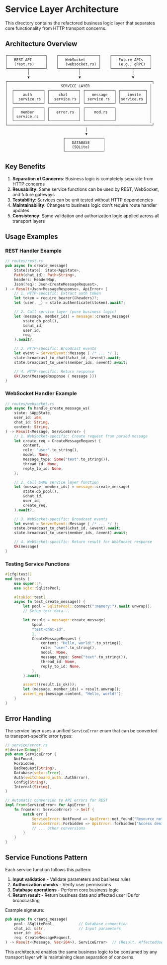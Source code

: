 # Service Layer Architecture

This directory contains the refactored business logic layer that separates core functionality from HTTP transport concerns.

## Architecture Overview

```
┌─────────────────┐    ┌──────────────────┐    ┌─────────────────┐
│   REST API      │    │   WebSocket      │    │   Future APIs   │
│   (rest.rs)     │    │   (websocket.rs) │    │   (e.g., gRPC)  │
└─────────┬───────┘    └─────────┬────────┘    └─────────┬───────┘
          │                      │                       │
          ▼                      ▼                       ▼
┌─────────────────────────────────────────────────────────────────┐
│                        SERVICE LAYER                           │
│  ┌─────────────┐ ┌─────────────┐ ┌─────────────┐ ┌───────────┐ │
│  │    auth     │ │    chat     │ │   message   │ │   invite  │ │
│  │  service.rs │ │  service.rs │ │ service.rs  │ │service.rs │ │
│  └─────────────┘ └─────────────┘ └─────────────┘ └───────────┘ │
│  ┌─────────────┐ ┌─────────────┐ ┌─────────────┐               │
│  │   member    │ │   error.rs  │ │    mod.rs   │               │
│  │ service.rs  │ │             │ │             │               │
│  └─────────────┘ └─────────────┘ └─────────────┘               │
└─────────────────────────────────────────────────────────────────┘
                                    │
                                    ▼
                          ┌─────────────────┐
                          │   DATABASE      │
                          │   (SQLite)      │
                          └─────────────────┘
```

## Key Benefits

1. **Separation of Concerns**: Business logic is completely separate from HTTP concerns
2. **Reusability**: Same service functions can be used by REST, WebSocket, and future gateways
3. **Testability**: Services can be unit tested without HTTP dependencies
4. **Maintainability**: Changes to business logic don't require route handler updates
5. **Consistency**: Same validation and authorization logic applied across all transport layers

## Usage Examples

### REST Handler Example

```rust
// routes/rest.rs
pub async fn create_message(
    State(state): State<AppState>,
    Path(chat_id): Path<String>,
    headers: HeaderMap,
    Json(req): Json<CreateMessageRequest>,
) -> Result<Json<MessageResponse>, ApiError> {
    // 1. HTTP-specific: Extract auth token
    let token = require_bearer(&headers)?;
    let (user, _) = state.authenticate(&token).await?;

    // 2. Call service layer (pure business logic)
    let (message, member_ids) = message::create_message(
        state.db_pool(),
        &chat_id,
        user.id,
        req,
    ).await?;

    // 3. HTTP-specific: Broadcast events
    let event = ServerEvent::Message { /* ... */ };
    state.broadcast_to_chat(&chat_id, &event).await;
    state.broadcast_to_users(member_ids, &event).await;

    // 4. HTTP-specific: Return response
    Ok(Json(MessageResponse { message }))
}
```

### WebSocket Handler Example

```rust
// routes/websocket.rs
pub async fn handle_create_message_ws(
    state: &AppState,
    user_id: i64,
    chat_id: String,
    content: String,
) -> Result<Message, ServiceError> {
    // 1. WebSocket-specific: Create request from parsed message
    let create_req = CreateMessageRequest {
        content,
        role: "user".to_string(),
        model: None,
        message_type: Some("text".to_string()),
        thread_id: None,
        reply_to_id: None,
    };

    // 2. Call SAME service layer function
    let (message, member_ids) = message::create_message(
        state.db_pool(),
        &chat_id,
        user_id,
        create_req,
    ).await?;

    // 3. WebSocket-specific: Broadcast events
    let event = ServerEvent::Message { /* ... */ };
    state.broadcast_to_chat(&chat_id, &event).await;
    state.broadcast_to_users(member_ids, &event).await;

    // 4. WebSocket-specific: Return result for WebSocket response
    Ok(message)
}
```

### Testing Service Functions

```rust
#[cfg(test)]
mod tests {
    use super::*;
    use sqlx::SqlitePool;

    #[tokio::test]
    async fn test_create_message() {
        let pool = SqlitePool::connect(":memory:").await.unwrap();
        // Setup test data...

        let result = message::create_message(
            &pool,
            "test-chat-id",
            1,
            CreateMessageRequest {
                content: "Hello, world!".to_string(),
                role: "user".to_string(),
                model: None,
                message_type: Some("text".to_string()),
                thread_id: None,
                reply_to_id: None,
            },
        ).await;

        assert!(result.is_ok());
        let (message, member_ids) = result.unwrap();
        assert_eq!(message.content, "Hello, world!");
    }
}
```

## Error Handling

The service layer uses a unified `ServiceError` enum that can be converted to transport-specific error types:

```rust
// service/error.rs
#[derive(Debug)]
pub enum ServiceError {
    NotFound,
    Forbidden,
    BadRequest(String),
    Database(sqlx::Error),
    Auth(switchboard_auth::AuthError),
    Config(String),
    Internal(String),
}

// Automatic conversion to API errors for REST
impl From<ServiceError> for ApiError {
    fn from(err: ServiceError) -> Self {
        match err {
            ServiceError::NotFound => ApiError::not_found("Resource not found"),
            ServiceError::Forbidden => ApiError::forbidden("Access denied"),
            // ... other conversions
        }
    }
}
```

## Service Functions Pattern

Each service function follows this pattern:

1. **Input validation** - Validate parameters and business rules
2. **Authorization checks** - Verify user permissions
3. **Database operations** - Perform core business logic
4. **Return result** - Return business data and affected user IDs for broadcasting

Example signature:
```rust
pub async fn create_message(
    pool: &SqlitePool,           // Database connection
    chat_id: &str,               // Input parameters
    user_id: i64,
    req: CreateMessageRequest,
) -> Result<(Message, Vec<i64>), ServiceError>  // (Result, AffectedUserIds)
```

This architecture enables the same business logic to be consumed by any transport layer while maintaining clean separation of concerns.